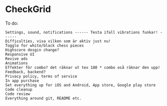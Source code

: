 # CheckGrid

To do:

    Settings, sound, notifications ------ Testa ifall vibrations funkar! ------
    Difficulties, visa vilken som är aktiv just nu!
    Toggle for white/black chess pieces
    Highscore desgin change?
    Responsive UI
    Revive ads
    Animations
    Effekter för combo? det räknar ut tex 180 * combo oså räknar den upp!
    Feedback, backend? 
    Privacy policy, terms of service
    In app purchase
    Set everything up for iOS and Android, App store, Google play store
    Code cleanup
    Code review
    Everything around git, README etc.

